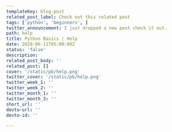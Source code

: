 ```yaml
---
templateKey: blog-post
related_post_label: Check out this related post
tags: ['python', 'beginners', ]
twitter_announcement: I just dropped a new post check it out.
path: help
title: Python Basics | Help
date: 2020-06-11T05:00:00Z
status: 'false'
description:
related_post_body: ''
related_post: []
cover: '/static/pb/help.png'
twitter_cover: '/static/pb/help.png'
twitter_week_1: ''
twitter_week_2: ''
twitter_month_1: ''
twitter_month_3: ''
short_url: ''
devto-url: ''
devto-id: ''

---
```


<!--
<p style='text-align: center'>
<a href='https://waylonwalker.com/blog/help'>
  <img
    style='width:500px; max-width:80%; margin: auto;'
    src="https://waylonwalker.com/help.png"
    alt="Read more from the Python Basics | Help article"
  />
  </a>
</p>

-->
